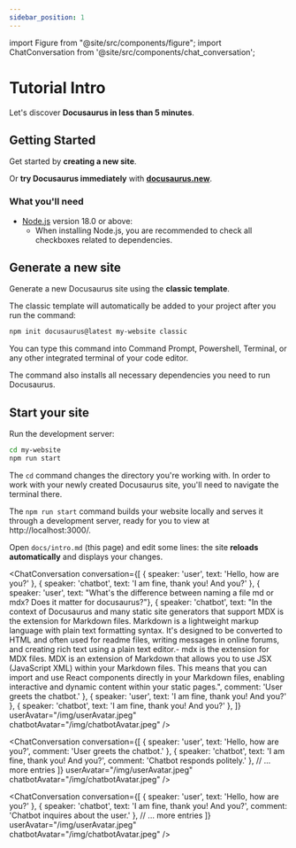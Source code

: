 ```yaml
---
sidebar_position: 1
---
```


import Figure from "@site/src/components/figure";
import ChatConversation from '@site/src/components/chat_conversation';



# Tutorial Intro

Let's discover **Docusaurus in less than 5 minutes**.

## Getting Started

Get started by **creating a new site**.

Or **try Docusaurus immediately** with **[docusaurus.new](https://docusaurus.new)**.

### What you'll need

- [Node.js](https://nodejs.org/en/download/) version 18.0 or above:
  - When installing Node.js, you are recommended to check all checkboxes related to dependencies.

## Generate a new site

Generate a new Docusaurus site using the **classic template**.

The classic template will automatically be added to your project after you run the command:

```bash
npm init docusaurus@latest my-website classic
```

You can type this command into Command Prompt, Powershell, Terminal, or any other integrated terminal of your code editor.

The command also installs all necessary dependencies you need to run Docusaurus.

## Start your site

Run the development server:

```bash
cd my-website
npm run start
```

The `cd` command changes the directory you're working with. In order to work with your newly created Docusaurus site, you'll need to navigate the terminal there.

The `npm run start` command builds your website locally and serves it through a development server, ready for you to view at http://localhost:3000/.

Open `docs/intro.md` (this page) and edit some lines: the site **reloads automatically** and displays your changes.


<ChatConversation
  conversation={[
    { speaker: 'user', text: 'Hello, how are you?' },
    { speaker: 'chatbot', text: 'I am fine, thank you! And you?' },
    { speaker: 'user', text: "What's the difference between naming a file md or mdx? Does it matter for docusaurus?"},
    { speaker: 'chatbot', text: "In the context of Docusaurus and many static site generators that support MDX is the extension for Markdown files. Markdown is a lightweight markup language with plain text formatting syntax. It's designed to be converted to HTML and often used for readme files, writing messages in online forums, and creating rich text using a plain text editor.- mdx is the extension for MDX files. MDX is an extension of Markdown that allows you to use JSX (JavaScript XML) within your Markdown files. This means that you can import and use React components directly in your Markdown files, enabling interactive and dynamic content within your static pages.", comment: 'User greets the chatbot.'  },
    { speaker: 'user', text: 'I am fine, thank you! And you?' },
    { speaker: 'chatbot', text: 'I am fine, thank you! And you?' },
  ]}
  userAvatar="/img/userAvatar.jpeg"
  chatbotAvatar="/img/chatbotAvatar.jpeg"
/>

<ChatConversation
  conversation={[
    { speaker: 'user', text: 'Hello, how are you?', comment: 'User greets the chatbot.' },
    { speaker: 'chatbot', text: 'I am fine, thank you! And you?', comment: 'Chatbot responds politely.' },
    // ... more entries
  ]}
  userAvatar="/img/userAvatar.jpeg"
  chatbotAvatar="/img/chatbotAvatar.jpeg"
/>


<ChatConversation
  conversation={[
    { speaker: 'user', text: 'Hello, how are you?' },
    { speaker: 'chatbot', text: 'I am fine, thank you! And you?', comment: 'Chatbot inquires about the user.' },
    // ... more entries
  ]}
  userAvatar="/img/userAvatar.jpeg"
  chatbotAvatar="/img/chatbotAvatar.jpeg"
/>

